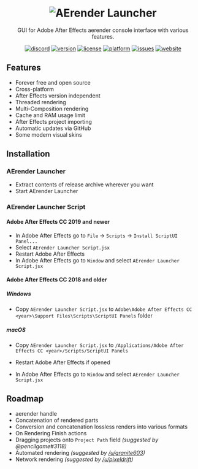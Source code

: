 <h1 align="center"><img src="https://i.imgur.com/cbN81vX.png" alt="AErender Launcher"></img></h1>
<p align="center">GUI for Adobe After Effects aerender console interface with various features.</p>

<div align="center">
  <a href="https://discord.gg/Bh2MkxG"><img src="https://img.shields.io/discord/553694764004933633?label=discord" alt="discord"></img></a>
  <a href="https://github.com/LilyStilson/AErender-Launcher/releases"><img src="https://img.shields.io/github/v/release/LilyStilson/AErender-Launcher?include_prereleases" alt="version"></img></a>
  <a href="#"><img src="https://img.shields.io/github/license/LilyStilson/AErender-Launcher" alt="license"></img></a>
  <a href="#"><img src="https://img.shields.io/badge/platfowm-windows%20%7C%20macos-blue" alt="platform"></a>
  <a href="https://github.com/LilyStilson/AErender-Launcher/issues"><img src="https://img.shields.io/github/issues/LilyStilson/AErender-Launcher" alt="issues"></a>
  <a href="http://aerenderlauncher.com"><img src="https://img.shields.io/website/http/aerenderlauncher.com" alt="website"></a>
</div>

## Features
- Forever free and open source
- Cross-platform
- After Effects version independent
- Threaded rendering
- Multi-Composition rendering
- Cache and RAM usage limit
- After Effects project importing
- Automatic updates via GitHub
- Some modern visual skins

## Installation
### AErender Launcher
- Extract contents of release archive wherever you want
- Start AErender Launcher

### AErender Launcher Script
#### Adobe After Effects CC 2019 and newer
- In Adobe After Effects go to `File` -> `Scripts` -> `Install ScriptUI Panel...`
- Select `AErender Launcher Script.jsx`
- Restart Adobe After Effects
- In Adobe After Effects go to `Window` and select `AErender Launcher Script.jsx`
#### Adobe After Effects CC 2018 and older
##### Windows
- Copy `AErender Launcher Script.jsx` to `Adobe\Adobe After Effects CC <year>\Support Files\Scripts\ScriptUI Panels` folder
##### macOS
- Copy `AErender Launcher Script.jsx` to `/Applications/Adobe After Effects CC <year>/Scripts/ScriptUI Panels`

- Restart Adobe After Effects if opened
- In Adobe After Effects go to `Window` and select `AErender Launcher Script.jsx`

## Roadmap
- aerender handle
- Concatenation of rendered parts
- Conversion and concatenation lossless renders into various formats
- On Rendering Finish actions
- Dragging projects onto `Project Path` field <i>(suggested by @pencilgame#3118)</i>
- Automated rendering <i>(suggested by <a href="https://www.reddit.com/user/granite603" target="_blank">/u/granite603</a>)</i>
- Network rendering <i>(suggested by <a href="https://www.reddit.com/user/pixeldrift" target="_blank">/u/pixeldrift</a>)</i>
